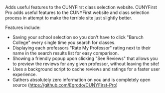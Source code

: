 Adds useful features to the CUNYFirst class selection website.
CUNYFirst Pro adds useful features to the CUNYFirst website and class selection process in attempt to make the terrible site just slightly better.

Features include:
   - Saving your school selection so you don't have to click "Baruch College" every single time you search for classes.
   - Displaying each professors "Rate My Professor" rating next to their name in the search results list for easy comparison.
   - Showing a friendly popup upon clicking "See Reviews" that allows you to preview the reviews for any given professor, without leaving the site!
   - Uses a background script to cache reviews and ratings for a faster user experience.
   - Gathers absolutely zero information on you and is completely open source (https://github.com/Egrodo/CUNYFirst-Pro)